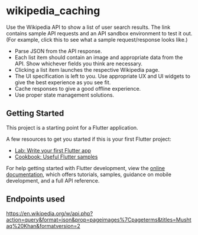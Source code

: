 # wikipedia_caching

Use the Wikipedia API to show a list of user search results. The link contains sample API requests and an API sandbox environment to test it out. (For example, click this to see what a sample request/response looks like.)
- Parse JSON from the API response.
- Each list item should contain an image and appropriate data from the API. Show whichever fields you think are necessary.
- Clicking a list item launches the respective Wikipedia page.
- The UI specification is left to you. Use appropriate UX and UI widgets to give the best experience as you see fit.
- Cache responses to give a good offline experience.
- Use proper state management solutions.

## Getting Started

This project is a starting point for a Flutter application.

A few resources to get you started if this is your first Flutter project:

- [Lab: Write your first Flutter app](https://docs.flutter.dev/get-started/codelab)
- [Cookbook: Useful Flutter samples](https://docs.flutter.dev/cookbook)

For help getting started with Flutter development, view the
[online documentation](https://docs.flutter.dev/), which offers tutorials,
samples, guidance on mobile development, and a full API reference.

## Endpoints used

https://en.wikipedia.org/w/api.php?action=query&format=json&prop=pageimages%7Cpageterms&titles=Mushtaq%20Khan&formatversion=2
